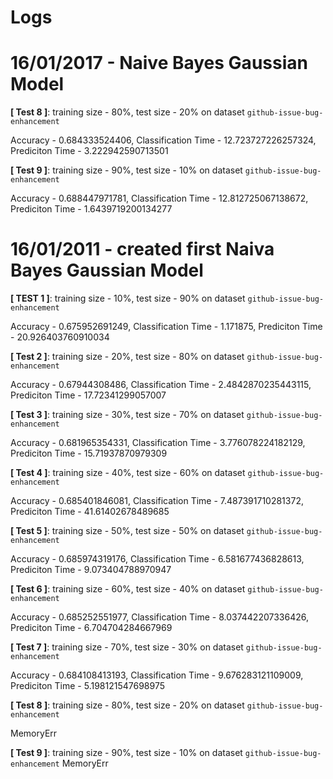 Logs
=================================

16/01/2017 - Naive Bayes Gaussian Model
===============================

**[ Test 8 ]**: training size - 80%, test size - 20% on dataset `github-issue-bug-enhancement`

Accuracy - 0.684333524406, Classification Time - 12.723727226257324, Prediciton Time - 3.222942590713501

**[ Test 9 ]**: training size - 90%, test size - 10% on dataset `github-issue-bug-enhancement`

Accuracy - 0.688447971781, Classification Time - 12.812725067138672, Prediciton Time - 1.6439719200134277

16/01/2011 - created first Naiva Bayes Gaussian Model
===============================

**[ TEST 1 ]**: training size - 10%, test size - 90% on dataset `github-issue-bug-enhancement`

Accuracy - 0.675952691249, Classification Time - 1.171875, Prediciton Time - 20.926403760910034

**[ Test 2 ]**: training size - 20%, test size - 80% on dataset `github-issue-bug-enhancement`

Accuracy - 0.67944308486, Classification Time - 2.4842870235443115, Prediciton Time - 17.72341299057007

**[ Test 3 ]**: training size - 30%, test size - 70% on dataset `github-issue-bug-enhancement`

Accuracy - 0.681965354331, Classification Time - 3.776078224182129, Prediciton Time - 15.71937870979309

**[ Test 4 ]**: training size - 40%, test size - 60% on dataset `github-issue-bug-enhancement`

Accuracy - 0.685401846081, Classification Time - 7.487391710281372, Prediciton Time - 41.61402678489685

**[ Test 5 ]**: training size - 50%, test size - 50% on dataset `github-issue-bug-enhancement`

Accuracy - 0.685974319176, Classification Time - 6.581677436828613, Prediciton Time - 9.073404788970947

**[ Test 6 ]**: training size - 60%, test size - 40% on dataset `github-issue-bug-enhancement`

Accuracy - 0.685252551977, Classification Time - 8.037442207336426, Prediciton Time - 6.704704284667969

**[ Test 7 ]**: training size - 70%, test size - 30% on dataset `github-issue-bug-enhancement`

Accuracy - 0.684108413193, Classification Time - 9.676283121109009, Prediciton Time - 5.198121547698975

**[ Test 8 ]**: training size - 80%, test size - 20% on dataset `github-issue-bug-enhancement`

MemoryErr

**[ Test 9 ]**: training size - 90%, test size - 10% on dataset `github-issue-bug-enhancement`
MemoryErr
